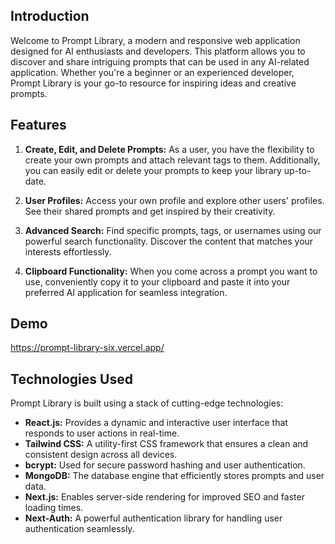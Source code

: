 ## Introduction

Welcome to Prompt Library, a modern and responsive web application designed for AI enthusiasts and developers. This platform allows you to discover and share intriguing prompts that can be used in any AI-related application. Whether you're a beginner or an experienced developer, Prompt Library is your go-to resource for inspiring ideas and creative prompts.


## Features

1. **Create, Edit, and Delete Prompts:** As a user, you have the flexibility to create your own prompts and attach relevant tags to them. Additionally, you can easily edit or delete your prompts to keep your library up-to-date.

2. **User Profiles:** Access your own profile and explore other users' profiles. See their shared prompts and get inspired by their creativity.

3. **Advanced Search:** Find specific prompts, tags, or usernames using our powerful search functionality. Discover the content that matches your interests effortlessly.

4. **Clipboard Functionality:** When you come across a prompt you want to use, conveniently copy it to your clipboard and paste it into your preferred AI application for seamless integration.


## Demo

https://prompt-library-six.vercel.app/


## Technologies Used

Prompt Library is built using a stack of cutting-edge technologies:

- **React.js:** Provides a dynamic and interactive user interface that responds to user actions in real-time.
- **Tailwind CSS:** A utility-first CSS framework that ensures a clean and consistent design across all devices.
- **bcrypt:** Used for secure password hashing and user authentication.
- **MongoDB:** The database engine that efficiently stores prompts and user data.
- **Next.js:** Enables server-side rendering for improved SEO and faster loading times.
- **Next-Auth:** A powerful authentication library for handling user authentication seamlessly.

